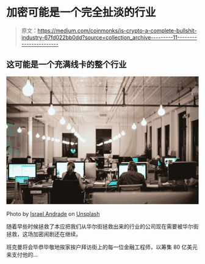 # 加密可能是一个完全扯淡的行业

> 原文：<https://medium.com/coinmonks/is-crypto-a-complete-bullshit-industry-67fd022bb0dd?source=collection_archive---------11----------------------->

## 这可能是一个充满线卡的整个行业

![](img/58848c494d67e70613bf5f7ffa422f5c.png)

Photo by [Israel Andrade](https://unsplash.com/@israelandrxde?utm_source=medium&utm_medium=referral) on [Unsplash](https://unsplash.com?utm_source=medium&utm_medium=referral)

随着早些时候拯救了本应把我们从华尔街拯救出来的行业的公司现在需要被华尔街拯救，这场加密闹剧还在继续。

班克曼将会毕恭毕敬地挨家挨户拜访街上的每一位金融工程师，以筹集 80 亿美元来支付他的…